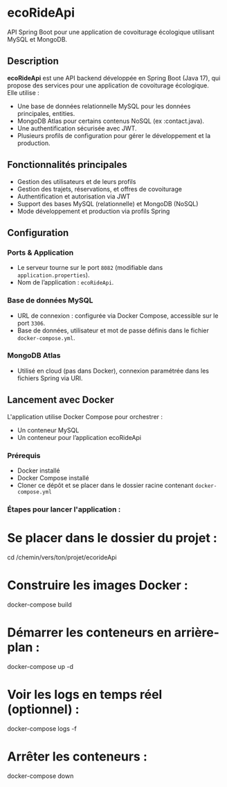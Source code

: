 # ecoRideApi

API Spring Boot pour une application de covoiturage écologique utilisant MySQL et MongoDB.

## Description

**ecoRideApi** est une API backend développée en Spring Boot (Java 17), qui propose des services pour une application de covoiturage écologique.  
Elle utilise :  
- Une base de données relationnelle MySQL pour les données principales, entities.  
- MongoDB Atlas pour certains contenus NoSQL (ex :contact.java).  
- Une authentification sécurisée avec JWT.  
- Plusieurs profils de configuration pour gérer le développement et la production.

## Fonctionnalités principales

- Gestion des utilisateurs et de leurs profils  
- Gestion des trajets, réservations, et offres de covoiturage  
- Authentification et autorisation via JWT  
- Support des bases MySQL (relationnelle) et MongoDB (NoSQL)  
- Mode développement et production via profils Spring

## Configuration

### Ports & Application

- Le serveur tourne sur le port `8082` (modifiable dans `application.properties`).  
- Nom de l’application : `ecoRideApi`.

### Base de données MySQL

- URL de connexion : configurée via Docker Compose, accessible sur le port `3306`.  
- Base de données, utilisateur et mot de passe définis dans le fichier `docker-compose.yml`.

### MongoDB Atlas

- Utilisé en cloud (pas dans Docker), connexion paramétrée dans les fichiers Spring via URI.

## Lancement avec Docker

L'application utilise Docker Compose pour orchestrer :

- Un conteneur MySQL  
- Un conteneur pour l’application ecoRideApi

### Prérequis

- Docker installé  
- Docker Compose installé  
- Cloner ce dépôt et se placer dans le dossier racine contenant `docker-compose.yml`

### Étapes pour lancer l'application : 

# Se placer dans le dossier du projet : 
cd /chemin/vers/ton/projet/ecorideApi
# Construire les images Docker :
docker-compose build
# Démarrer les conteneurs en arrière-plan :
docker-compose up -d
# Voir les logs en temps réel (optionnel) :
docker-compose logs -f
# Arrêter les conteneurs :
docker-compose down
